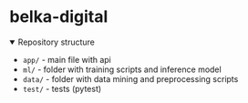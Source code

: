 # belka-digital

<details open>
<summary>Repository structure</summary>

* `app/` - main file with api
* `ml/` - folder with training scripts and inference model
* `data/` - folder with data mining and preprocessing scripts
* `test/` - tests (pytest)

</details>
